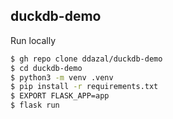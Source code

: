 ## duckdb-demo

Run locally
```bash
$ gh repo clone ddazal/duckdb-demo
$ cd duckdb-demo
$ python3 -m venv .venv
$ pip install -r requirements.txt
$ EXPORT FLASK_APP=app
$ flask run
```